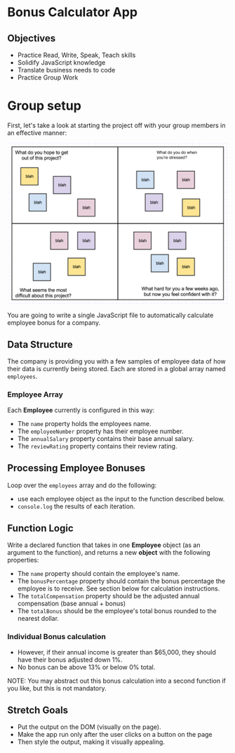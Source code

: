 # Bonus Calculator App

## Objectives

- Practice Read, Write, Speak, Teach skills
- Solidify JavaScript knowledge
- Translate business needs to code
- Practice Group Work

# Group setup

First, let's take a look at starting the project off with your group members in an effective manner:

![intro](quads_week1_updated_2020.png)

You are going to write a single JavaScript file to automatically calculate employee bonus for a company.

## Data Structure

The company is providing you with a few samples of employee data of how their data is currently being stored. Each are stored in a global array named `employees`.

### Employee Array

Each **Employee** currently is configured in this way:

- The `name` property holds the employees name.
- The `employeeNumber` property has their employee number.
- The `annualSalary` property contains their base annual salary.
- The `reviewRating` property contains their review rating.

## Processing Employee Bonuses

Loop over the `employees` array and do the following:

- use each employee object as the input to the function described below.
- `console.log` the results of each iteration.

## Function Logic

Write a declared function that takes in one **Employee** object (as an argument to the function), and returns a new **object** with the following properties:

- The `name` property should contain the employee's name.
- The `bonusPercentage` property should contain the bonus percentage the employee is to receive. See section below for calculation instructions.
- The `totalCompensation` property should be the adjusted annual compensation (base annual + bonus)
- The `totalBonus` should be the employee's total bonus rounded to the nearest dollar.

### Individual Bonus calculation

- However, if their annual income is greater than \$65,000, they should have their bonus adjusted down 1%.
- No bonus can be above 13% or below 0% total.

NOTE: You may abstract out this bonus calculation into a second function if you like, but this is not mandatory.

## Stretch Goals

- Put the output on the DOM (visually on the page).
- Make the app run only after the user clicks on a button on the page
- Then style the output, making it visually appealing.
